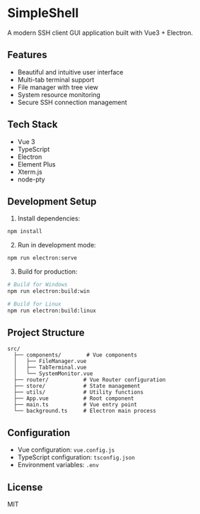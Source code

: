 # SimpleShell

A modern SSH client GUI application built with Vue3 + Electron.

## Features

- Beautiful and intuitive user interface
- Multi-tab terminal support
- File manager with tree view
- System resource monitoring
- Secure SSH connection management

## Tech Stack

- Vue 3
- TypeScript
- Electron
- Element Plus
- Xterm.js
- node-pty

## Development Setup

1. Install dependencies:
```bash
npm install
```

2. Run in development mode:
```bash
npm run electron:serve
```

3. Build for production:
```bash
# Build for Windows
npm run electron:build:win

# Build for Linux
npm run electron:build:linux
```

## Project Structure

```
src/
  ├── components/        # Vue components
  │   ├── FileManager.vue
  │   ├── TabTerminal.vue
  │   └── SystemMonitor.vue
  ├── router/           # Vue Router configuration
  ├── store/            # State management
  ├── utils/            # Utility functions
  ├── App.vue           # Root component
  ├── main.ts           # Vue entry point
  └── background.ts     # Electron main process
```

## Configuration

- Vue configuration: `vue.config.js`
- TypeScript configuration: `tsconfig.json`
- Environment variables: `.env`

## License

MIT 